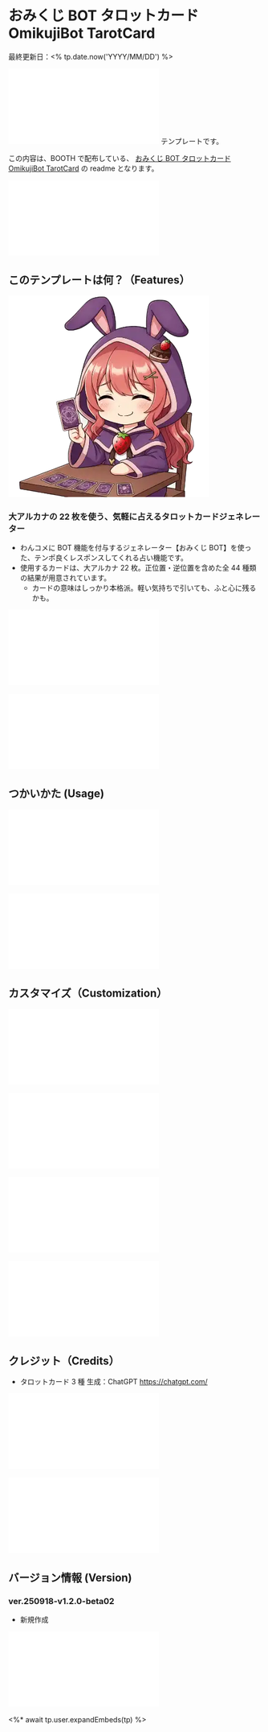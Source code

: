 # おみくじ BOT タロットカード OmikujiBot TarotCard

最終更新日：<% tp.date.now('YYYY/MM/DD') %>

![](/sharedTemplate/intro/intro_11.md) テンプレートです。

この内容は、BOOTH で配布している、 [おみくじ BOT タロットカード OmikujiBot TarotCard](https://pintocuru.booth.pm/items/7432682) の readme となります。

![](/sharedTemplate/intro/intro_22_IntroOneComme.md)

## このテンプレートは何？（Features）

![](./images/250916_6.webp)

### 大アルカナの 22 枚を使う、気軽に占えるタロットカードジェネレーター

- わんコメに BOT 機能を付与するジェネレーター【おみくじ BOT】を使った、テンポ良くレスポンスしてくれる占い機能です。
- 使用するカードは、大アルカナ 22 枚。正位置・逆位置を含めた全 44 種類の結果が用意されています。
	- カードの意味はしっかり本格派。軽い気持ちで引いても、ふと心に残るかも。

![features_12_HowToPlay2](../../template/features/features_12_HowToPlay2.md)

![Installation_91_OmikujiBotSet](/packages/OmikujiBot/template/installation/Installation_91_OmikujiBotSet.md)

## つかいかた (Usage)

![usage_92_OmikujiActivation](../../template/usage/usage_92_OmikujiActivation.md)

![usage_28_TarotCard](../../template/usage/usage_28_TarotCard.md)

## カスタマイズ（Customization）

![customization_21_ConfigEditor](/packages/OmikujiBot/template/customization/customization_21_ConfigEditor.md)

![](/packages/OmikujiBot/template/customization/customization_11_illust.md)

![faq_91_OmikujiBotSet](/packages/OmikujiBot/template/faq/faq_91_OmikujiBotSet.md)

![troubleshooting_91_OmikujiBotSet](/packages/OmikujiBot/template/troubleshooting/troubleshooting_91_OmikujiBotSet.md)

## クレジット（Credits）

- タロットカード 3 種
  生成：ChatGPT <https://chatgpt.com/>

![](/sharedTemplate/credits/credits_11_sozai.md)

![license_92_PackageLicense](/packages/OmikujiBot/template/license/license_93_PackageLicenseBasic.md)

## バージョン情報 (Version)

### ver.250918-v1.2.0-beta02

- 新規作成

![credits_99_sesupin](/sharedTemplate/credits/credits_99_sesupin.md)

<%* await tp.user.expandEmbeds(tp) %>
